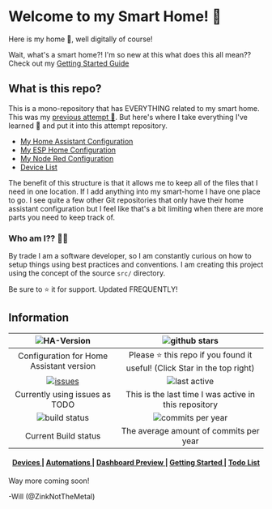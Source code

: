 # Welcome to my Smart Home! 🤖

Here is my home 🏡, well digitally of course!

Wait, what's a smart home?! I'm so new at this what does this all mean?? Check out my [Getting Started Guide](docs/GETTING_STARTED.md)

## What is this repo?

This is a mono-repository that has EVERYTHING related to my smart home. This was my [previous attempt 💩](https://github.com/ZinkNotTheMetal/HomeAssistant/tree/master). But here's where I take everything I've learned 🧠 and put it into this attempt repository.

-   [My Home Assistant Configuration](src/home-assistant/)
-   [My ESP Home Configuration](src/esphome/)
-   [My Node Red Configuration](src/node-red/)
-   [Device List](docs/DEVICES.md)

The benefit of this structure is that it allows me to keep all of the files that I need in one location. If I add anything into my smart-home I have one place to go. I see quite a few other Git repositories that only have their home assistant configuration but I feel like that's a bit limiting when there are more parts you need to keep track of.

### Who am I?? 🤷‍♂️

By trade I am a software developer, so I am constantly curious on how to setup things using best practices and conventions. I am creating this project using the concept of the source `src/` directory.

Be sure to ⭐ it for support. Updated FREQUENTLY!

## Information

| ![HA-Version](https://img.shields.io/badge/Home%20Assistant-2023.6.3-blue.svg) | ![github stars](https://img.shields.io/github/stars/zinknotthemetal/my-smart-home.svg?label=Stars)|
|:---:|:---:|
| Configuration for Home Assistant version | Please ⭐️ this repo if you found it useful! (Click Star in the top right) |
| [![issues](https://img.shields.io/github/issues-raw/zinknotthemetal/my-smart-home.svg)](https://github.com/ZinkNotTheMetal/my-smart-home/issues) | ![last active](https://img.shields.io/github/last-commit/zinknotthemetal/my-smart-home.svg) |
| Currently using issues as TODO | This is the last time I was active in this repository |
| ![build status](https://img.shields.io/github/actions/workflow/status/zinknotthemetal/my-smart-home/0-build.yaml) | ![commits per year](https://img.shields.io/github/commit-activity/y/zinknotthemetal/my-smart-home.svg) |
| Current Build status | The average amount of commits per year |

<div align="center"><a name="menu"></a>
  <h4>
    <a href="docs/DEVICES.md">
      Devices
    </a>
    <span> | </span>
    <a href="#automations">
      Automations
    </a>
    <span> | </span>
    <a href="#dashboard">
      Dashboard Preview
    </a>
    <span> | </span>
    <a href="docs/GETTING_STARTED.md">
      Getting Started
    </a>
    <span> | </span>
    <a href="https://github.com/ZinkNotTheMetal/HomeAssistant/issues">
      Todo List
    </a>
  </h4>
</div>

Way more coming soon!

-Will (@ZinkNotTheMetal)
